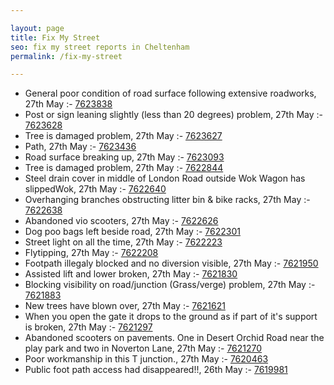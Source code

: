 ```yaml
---

layout: page
title: Fix My Street
seo: fix my street reports in Cheltenham
permalink: /fix-my-street

---
```


<!-- fix_marker starts -->

- General poor condition of road surface following extensive roadworks, 27th May :- [7623838](https://www.fixmystreet.com/report/7623838)
- Post or sign leaning slightly (less than 20 degrees) problem, 27th May :- [7623628](https://www.fixmystreet.com/report/7623628)
- Tree is damaged problem, 27th May :- [7623627](https://www.fixmystreet.com/report/7623627)
- Path, 27th May :- [7623436](https://www.fixmystreet.com/report/7623436)
- Road surface breaking up, 27th May :- [7623093](https://www.fixmystreet.com/report/7623093)
- Tree is damaged problem, 27th May :- [7622844](https://www.fixmystreet.com/report/7622844)
- Steel drain cover in middle of London Road outside Wok Wagon has slippedWok, 27th May :- [7622640](https://www.fixmystreet.com/report/7622640)
- Overhanging branches obstructing litter bin & bike racks, 27th May :- [7622638](https://www.fixmystreet.com/report/7622638)
- Abandoned vio scooters, 27th May :- [7622626](https://www.fixmystreet.com/report/7622626)
- Dog poo bags left beside road, 27th May :- [7622301](https://www.fixmystreet.com/report/7622301)
- Street light on all the time, 27th May :- [7622223](https://www.fixmystreet.com/report/7622223)
- Flytipping, 27th May :- [7622208](https://www.fixmystreet.com/report/7622208)
- Footpath illegaly blocked and no diversion visible, 27th May :- [7621950](https://www.fixmystreet.com/report/7621950)
- Assisted lift and lower broken, 27th May :- [7621830](https://www.fixmystreet.com/report/7621830)
- Blocking visibility on road/junction (Grass/verge) problem, 27th May :- [7621883](https://www.fixmystreet.com/report/7621883)
- New trees have blown over, 27th May :- [7621621](https://www.fixmystreet.com/report/7621621)
- When you open the gate it drops to the ground as if part of it's support is broken, 27th May :- [7621297](https://www.fixmystreet.com/report/7621297)
- Abandoned scooters on pavements. One in Desert Orchid Road near the play park and two in Noverton Lane, 27th May :- [7621270](https://www.fixmystreet.com/report/7621270)
- Poor workmanship in this T junction., 27th May :- [7620463](https://www.fixmystreet.com/report/7620463)
- Public foot path access had disappeared!!, 26th May :- [7619981](https://www.fixmystreet.com/report/7619981)

<!-- fix_marker ends -->